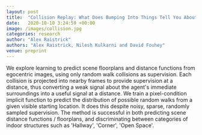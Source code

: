 ```yaml
---
layout: post
title:  "Collision Replay: What Does Bumping Into Things Tell You About Scene Geometry?"
date:   2020-10-10 3:24:59 +00:00
image: /images/collision.jpg
categories: research
author: "Alex Raistrick"
authors: "Alex Raistrick, Nilesh Kulkarni and David Fouhey"
venue: preprint
---
```


We explore learning to predict scene floorplans and distance functions from egocentric images, using only random walk collisions as supervision. Each collision is projected into nearby frames to provide supervision at a distance, thus converting a weak signal about the agent's immediate surroundings into a useful signal at a distance. We train a pixel-condition implicit function to predict the distribution of possible random walks from a given visible starting location. It does this despite noisy, sparse, randomly sampled supervision. The method is successful in both predicting scene distance functions / floorplans, and discriminating between categories of indoor structures such as 'Hallway', 'Corner', 'Open Space'.
